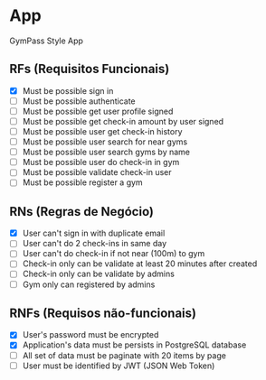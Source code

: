 # App

GymPass Style App

## RFs (Requisitos Funcionais)

- [x] Must be possible sign in
- [ ] Must be possible authenticate
- [ ] Must be possible get user profile signed
- [ ] Must be possible get check-in amount by user signed
- [ ] Must be possible user get check-in history
- [ ] Must be possible user search for near gyms
- [ ] Must be possible user search gyms by name
- [ ] Must be possible user do check-in in gym
- [ ] Must be possible validate check-in user
- [ ] Must be possible register a gym

## RNs (Regras de Negócio)

- [x] User can't sign in with duplicate email
- [ ] User can't do 2 check-ins in same day
- [ ] User can't do check-in if not near (100m) to gym
- [ ] Check-in only can be validate at least 20 minutes after created
- [ ] Check-in only can be validate by admins
- [ ] Gym only can registered by admins

## RNFs (Requisos não-funcionais)

- [x] User's password must be encrypted
- [x] Application's data must be persists in PostgreSQL database
- [ ] All set of data must be paginate with 20 items by page
- [ ] User must be identified by JWT (JSON Web Token)
